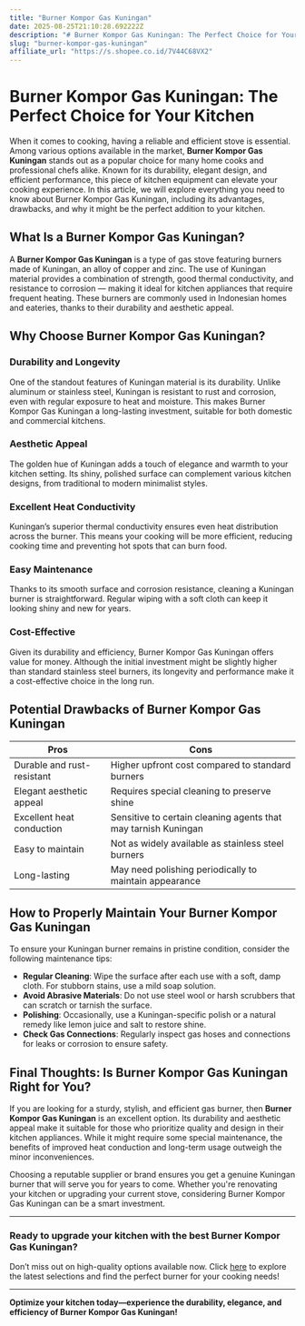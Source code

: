 ```yaml
---
title: "Burner Kompor Gas Kuningan"
date: 2025-08-25T21:10:28.692222Z
description: "# Burner Kompor Gas Kuningan: The Perfect Choice for Your Kitchen..."
slug: "burner-kompor-gas-kuningan"
affiliate_url: "https://s.shopee.co.id/7V44C68VX2"
---
```

# Burner Kompor Gas Kuningan: The Perfect Choice for Your Kitchen

When it comes to cooking, having a reliable and efficient stove is essential. Among various options available in the market, **Burner Kompor Gas Kuningan** stands out as a popular choice for many home cooks and professional chefs alike. Known for its durability, elegant design, and efficient performance, this piece of kitchen equipment can elevate your cooking experience. In this article, we will explore everything you need to know about Burner Kompor Gas Kuningan, including its advantages, drawbacks, and why it might be the perfect addition to your kitchen.

## What Is a Burner Kompor Gas Kuningan?

A **Burner Kompor Gas Kuningan** is a type of gas stove featuring burners made of Kuningan, an alloy of copper and zinc. The use of Kuningan material provides a combination of strength, good thermal conductivity, and resistance to corrosion — making it ideal for kitchen appliances that require frequent heating. These burners are commonly used in Indonesian homes and eateries, thanks to their durability and aesthetic appeal.

## Why Choose Burner Kompor Gas Kuningan?

### Durability and Longevity

One of the standout features of Kuningan material is its durability. Unlike aluminum or stainless steel, Kuningan is resistant to rust and corrosion, even with regular exposure to heat and moisture. This makes Burner Kompor Gas Kuningan a long-lasting investment, suitable for both domestic and commercial kitchens.

### Aesthetic Appeal

The golden hue of Kuningan adds a touch of elegance and warmth to your kitchen setting. Its shiny, polished surface can complement various kitchen designs, from traditional to modern minimalist styles.

### Excellent Heat Conductivity

Kuningan’s superior thermal conductivity ensures even heat distribution across the burner. This means your cooking will be more efficient, reducing cooking time and preventing hot spots that can burn food.

### Easy Maintenance

Thanks to its smooth surface and corrosion resistance, cleaning a Kuningan burner is straightforward. Regular wiping with a soft cloth can keep it looking shiny and new for years.

### Cost-Effective

Given its durability and efficiency, Burner Kompor Gas Kuningan offers value for money. Although the initial investment might be slightly higher than standard stainless steel burners, its longevity and performance make it a cost-effective choice in the long run.

## Potential Drawbacks of Burner Kompor Gas Kuningan

| Pros | Cons |
|--------|---------|
| Durable and rust-resistant | Higher upfront cost compared to standard burners |
| Elegant aesthetic appeal | Requires special cleaning to preserve shine |
| Excellent heat conduction | Sensitive to certain cleaning agents that may tarnish Kuningan |
| Easy to maintain | Not as widely available as stainless steel burners |
| Long-lasting | May need polishing periodically to maintain appearance |

## How to Properly Maintain Your Burner Kompor Gas Kuningan

To ensure your Kuningan burner remains in pristine condition, consider the following maintenance tips:

- **Regular Cleaning**: Wipe the surface after each use with a soft, damp cloth. For stubborn stains, use a mild soap solution.
- **Avoid Abrasive Materials**: Do not use steel wool or harsh scrubbers that can scratch or tarnish the surface.
- **Polishing**: Occasionally, use a Kuningan-specific polish or a natural remedy like lemon juice and salt to restore shine.
- **Check Gas Connections**: Regularly inspect gas hoses and connections for leaks or corrosion to ensure safety.

## Final Thoughts: Is Burner Kompor Gas Kuningan Right for You?

If you are looking for a sturdy, stylish, and efficient gas burner, then **Burner Kompor Gas Kuningan** is an excellent option. Its durability and aesthetic appeal make it suitable for those who prioritize quality and design in their kitchen appliances. While it might require some special maintenance, the benefits of improved heat conduction and long-term usage outweigh the minor inconveniences.

Choosing a reputable supplier or brand ensures you get a genuine Kuningan burner that will serve you for years to come. Whether you're renovating your kitchen or upgrading your current stove, considering Burner Kompor Gas Kuningan can be a smart investment.

---

### Ready to upgrade your kitchen with the best Burner Kompor Gas Kuningan?  
Don’t miss out on high-quality options available now. Click [here](https://s.shopee.co.id/7V44C68VX2) to explore the latest selections and find the perfect burner for your cooking needs!

---

**Optimize your kitchen today—experience the durability, elegance, and efficiency of Burner Kompor Gas Kuningan!**